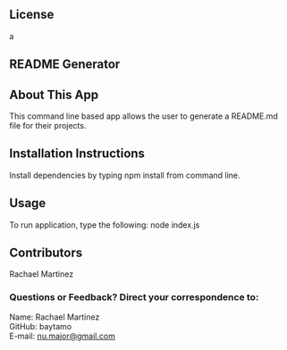 

## License
a

## README Generator

## About This App
This command line based app allows the user to generate a README.md file for their projects.

## Installation Instructions

Install dependencies by typing npm install from command line.

## Usage

To run application, type the following: 
node index.js

## Contributors
Rachael Martinez

### Questions or Feedback? Direct your correspondence to:
Name: Rachael Martinez  
GitHub: baytamo  
E-mail: nu.major@gmail.com


